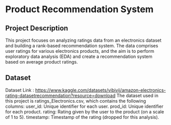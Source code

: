 # Product Recommendation System

## Project Description

This project focuses on analyzing ratings data from an electronics dataset and building a rank-based recommendation system. The data comprises user ratings for various electronics products, and the aim is to perform exploratory data analysis (EDA) and create a recommendation system based on average product ratings.

## Dataset
Dataset Link : https://www.kaggle.com/datasets/vibivij/amazon-electronics-rating-datasetrecommendation?resource=download
The dataset used in this project is ratings_Electronics.csv, which contains the following columns:
user_id: Unique identifier for each user.
prod_id: Unique identifier for each product.
rating: Rating given by the user to the product (on a scale of 1 to 5).
timestamp: Timestamp of the rating (dropped for this analysis).
